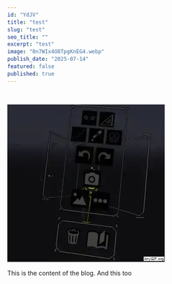 ```yaml
---
id: "YdJV"
title: "test"
slug: "test"
seo_title: ""
excerpt: "test"
image: "0n7WIx4O8TpgKnEG4.webp"
publish_date: "2025-07-14"
featured: false
published: true
---
```


<br />

![0.83](0n7WIx4O8TpgKnEG4.webp "the capcap")

This is the content of the blog. And this too